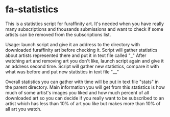 # fa-statistics

This is a statistics script for furaffinity art. It's needed when you have really many subscriptions and thousands
submissions and want to check if some artists can be removed from the subscriptions list.

Usage: launch script and give it an address to the directory with downloaded furaffinity art before checking it.
Script will gather statistics about artists represented there and put it in text file called "_"
After watching art and removing art you don't like, launch script again and give it an address second time.
Script will gather new statistics, compare it with what was before and put new statistics in text file "__"

Overall statistics you can gather with time will be put in text file "stats" in the parent directory.
Main information you will get from this statistics is how much of some artist's images you liked and how much percent
of all downloaded art so you can decide if you really want to be subscribed to an artist which has less than 10% of
art you like but makes more than 10% of all art you watch.

